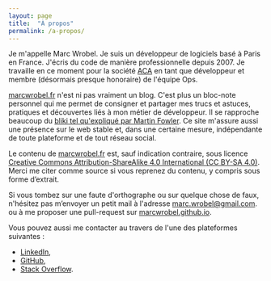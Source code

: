 ```yaml
---
layout: page
title:  "À propos"
permalink: /a-propos/
---
```


Je m'appelle Marc Wrobel. Je suis un développeur de logiciels basé à Paris en France. J'écris du
code de manière professionnelle depuis 2007. Je travaille en ce moment pour la société
[ACA](https://www.aca.fr/) en tant que développeur et membre (désormais presque honoraire) de
l'équipe Ops.

[marcwrobel.fr](http://www.marcwrobel.fr/) n'est ni pas vraiment un blog. C'est plus un bloc-note
personnel qui me permet de consigner et partager mes trucs et astuces, pratiques et découvertes liés
à mon métier de développeur. Il se rapproche beaucoup du [bliki tel qu'expliqué par Martin
Fowler]((https://www.martinfowler.com/bliki/WhatIsaBliki.html)). Ce site m'assure aussi une présence
sur le web stable et, dans une certaine mesure, indépendante de toute plateforme et de tout réseau
social.

Le contenu de [marcwrobel.fr](http://www.marcwrobel.fr/) est, sauf indication contraire, sous
licence [Creative Commons Attribution-ShareAlike 4.0 International
(CC BY-SA 4.0)](https://creativecommons.org/licenses/by-sa/4.0/deed.fr). Merci me citer comme source
si vous reprenez du contenu, y compris sous forme d’extrait.

Si vous tombez sur une faute d'orthographe ou sur quelque chose de faux, n'hésitez pas m’envoyer un
petit mail à l'adresse [marc.wrobel@gmail.com](mailto:marc.wrobel@gmail.com). ou à me proposer une
pull-request sur [marcwrobel.github.io](https://github.com/marcwrobel/marcwrobel.github.io).

Vous pouvez aussi me contacter au travers de l'une des plateformes suivantes :
* [LinkedIn](http://www.linkedin.com/in/marcwrobelfr),
* [GitHub](https://github.com/marcwrobel),
* [Stack Overflow](https://stackoverflow.com/cv/marcwrobel).

